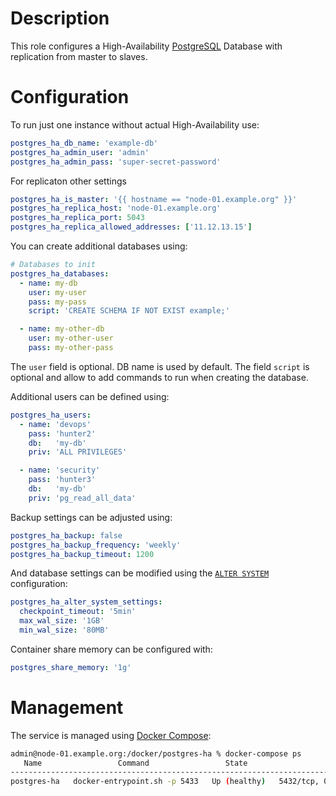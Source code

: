 # Description

This role configures a High-Availability [PostgreSQL](https://www.postgresql.org/) Database with replication from master to slaves.

# Configuration

To run just one instance without actual High-Availability use:
```yaml
postgres_ha_db_name: 'example-db'
postgres_ha_admin_user: 'admin'
postgres_ha_admin_pass: 'super-secret-password'
```
For replicaton other settings
```yaml
postgres_ha_is_master: '{{ hostname == "node-01.example.org" }}'
postgres_ha_replica_host: 'node-01.example.org'
postgres_ha_replica_port: 5043
postgres_ha_replica_allowed_addresses: ['11.12.13.15']
```
You can create additional databases using:
```yaml
# Databases to init
postgres_ha_databases:
  - name: my-db
    user: my-user
    pass: my-pass
    script: 'CREATE SCHEMA IF NOT EXIST example;' 

  - name: my-other-db
    user: my-other-user
    pass: my-other-pass
```
The `user` field is optional. DB name is used by default.
The field `script` is optional and allow to add commands to run when creating the database.

Additional users can be defined using:
```yaml
postgres_ha_users:
  - name: 'devops'
    pass: 'hunter2'
    db:   'my-db'
    priv: 'ALL PRIVILEGES'

  - name: 'security'
    pass: 'hunter3'
    db:   'my-db'
    priv: 'pg_read_all_data'
```

Backup settings can be adjusted using:
```yaml
postgres_ha_backup: false
postgres_ha_backup_frequency: 'weekly'
postgres_ha_backup_timeout: 1200
```

And database settings can be modified using the [`ALTER SYSTEM`](https://www.postgresql.org/docs/current/sql-altersystem.html) configuration:
```yaml
postgres_ha_alter_system_settings:
  checkpoint_timeout: '5min'
  max_wal_size: '1GB'
  min_wal_size: '80MB'
```

Container share memory can be configured with:
```yaml
postgres_share_memory: '1g'
```

# Management

The service is managed using [Docker Compose](https://docs.docker.com/compose/):
```sh
admin@node-01.example.org:/docker/postgres-ha % docker-compose ps
   Name                 Command                 State                    Ports
--------------------------------------------------------------------------------------------
postgres-ha   docker-entrypoint.sh -p 5433   Up (healthy)   5432/tcp, 0.0.0.0:5433->5433/tcp
```
